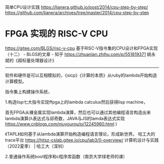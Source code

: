 







简单CPU设计实践 https://lianera.github.io/post/2014/cpu-step-by-step/
https://github.com/lianera/archives/tree/master/2014/cpu-step-by-step






# FPGA 实现的 RISC-V CPU

https://gitee.com/BLGS/risc-v-cpu
基于RISC-V指令集的CPU设计和FPGA实现（十二） - BLGS的文章 - 知乎
https://zhuanlan.zhihu.com/p/551819371 姚永斌的《超标量处理器设计》

 
 




---



软件和硬件是可以互相模拟的，《sicp》《计算的本质》从ruby的lambda开始构造计算模型。



指令集上构建操作系统，

1.构造lisp七大指令实现ffpga上的lambda calculus然后获得lisp machine，

首先FPGA从裸金属实现lambda演算，然后也可以通过其他编程语言构造出来lambda演算(λ表达式与邱奇数，JAVA与JS的lamda表达式实现  https://www.cnblogs.com/niuyourou/p/12245960.html )

《TAPL》如何基于从lambda演算开始构造编程语言理论，形成新世界。
哈工大的trace平台 https://hitsz-cslab.gitee.io/cpu/lab3/0-overview/ 计算机设计与实践（2022夏季） | 哈工大（深圳）

2.普通操作系统boot程序和c程序库函数（南京大学绿老师的课）




































